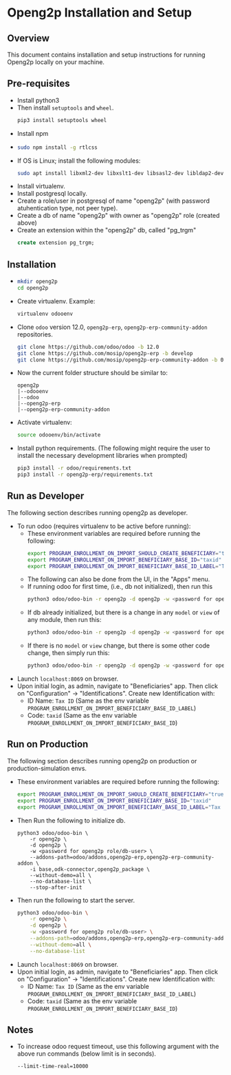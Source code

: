 # Openg2p Installation and Setup

## Overview
This document contains installation and setup instructions for running Openg2p locally on your machine.

## Pre-requisites

- Install python3
- Then install `setuptools` and `wheel`.
    ```sh
    pip3 install setuptools wheel
    ```
- Install npm
-   ```sh
    sudo npm install -g rtlcss
    ```
- If OS is Linux; install the following modules:
    ```sh
    sudo apt install libxml2-dev libxslt1-dev libsasl2-dev libldap2-dev
    ```
- Install virtualenv.
- Install postgresql locally.
- Create a role/user in postgresql of name "openg2p" (with password atuhentication type, not peer type).
- Create a db of name "openg2p" with owner as "openg2p" role (created above)
- Create an extension within the "openg2p" db, called "pg_trgm"
    ```sql
    create extension pg_trgm;
    ```

## Installation

-   ```sh
    mkdir openg2p
    cd openg2p
    ```
- Create virtualenv. Example:
    ```sh
    virtualenv odooenv
    ```
- Clone `odoo` version 12.0, `openg2p-erp`, `openg2p-erp-community-addon` repositories.
    ```sh
    git clone https://github.com/odoo/odoo -b 12.0
    git clone https://github.com/mosip/openg2p-erp -b develop
    git clone https://github.com/mosip/openg2p-erp-community-addon -b 0.1-rc1
    ```
- Now the current folder structure should be similar to:
    ```
    openg2p
    |--odooenv
    |--odoo
    |--openg2p-erp
    |--openg2p-erp-community-addon
    ```
- Activate virtualenv:
    ```sh
    source odooenv/bin/activate
    ```
- Install python requirements. (The following might require the user to install the necessary development libraries when prompted)
    ```sh
    pip3 install -r odoo/requirements.txt
    pip3 install -r openg2p-erp/requirements.txt
    ```

## Run as Developer
The following section describes running openg2p as developer.

- To run odoo (requires virtualenv to be active before running):
  - These environment variables are required before running the following:
    ```sh
    export PROGRAM_ENROLLMENT_ON_IMPORT_SHOULD_CREATE_BENEFICIARY="true"
    export PROGRAM_ENROLLMENT_ON_IMPORT_BENEFICIARY_BASE_ID="taxid"
    export PROGRAM_ENROLLMENT_ON_IMPORT_BENEFICIARY_BASE_ID_LABEL="Tax ID"
    ```
  - The following can also be done from the UI, in the "Apps" menu.
  - If running odoo for first time, (i.e., db not initialized), then run this
    ```sh
    python3 odoo/odoo-bin -r openg2p -d openg2p -w <password for openg2p role/db-user> --addons-path=odoo/addons,openg2p-erp,openg2p-erp-community-addon -i base,odk-connector,openg2p_package --limit-time-real=10000
    ```
  - If db already initialized, but there is a change in any `model` or `view` of any module, then run this:
    ```sh
    python3 odoo/odoo-bin -r openg2p -d openg2p -w <password for openg2p role/db-user> --addons-path=odoo/addons,openg2p-erp,openg2p-erp-community-addon -u <module list in which there are changes> --limit-time-real=10000
    ```
  - If there is no `model` or `view` change, but there is some other code change, then simply run this:
    ```sh
    python3 odoo/odoo-bin -r openg2p -d openg2p -w <password for openg2p role/db-user> --addons-path=odoo/addons,openg2p-erp,openg2p-erp-community-addon --limit-time-real=10000
    ```
- Launch `localhost:8069` on browser.
- Upon initial login, as admin, navigate to "Beneficiaries" app. Then click on "Configuration" -> "Identifications". Create new Identification with:
  - ID Name: `Tax ID` (Same as the env variable `PROGRAM_ENROLLMENT_ON_IMPORT_BENEFICIARY_BASE_ID_LABEL`)
  - Code: `taxid` (Same as the env variable `PROGRAM_ENROLLMENT_ON_IMPORT_BENEFICIARY_BASE_ID`)

## Run on Production
The following section describes running openg2p on production or production-simulation envs.
- These environment variables are required before running the following:
    ```sh
    export PROGRAM_ENROLLMENT_ON_IMPORT_SHOULD_CREATE_BENEFICIARY="true"
    export PROGRAM_ENROLLMENT_ON_IMPORT_BENEFICIARY_BASE_ID="taxid"
    export PROGRAM_ENROLLMENT_ON_IMPORT_BENEFICIARY_BASE_ID_LABEL="Tax ID"
    ```
- Then Run the following to initialize db.
    ```
    python3 odoo/odoo-bin \
        -r openg2p \
        -d openg2p \
        -w <password for openg2p role/db-user> \
        --addons-path=odoo/addons,openg2p-erp,openg2p-erp-community-addon \
        -i base,odk-connector,openg2p_package \
        --without-demo=all \
        --no-database-list \
        --stop-after-init
    ```
- Then run the following to start the server.
    ```sh
    python3 odoo/odoo-bin \
        -r openg2p \
        -d openg2p \
        -w <password for openg2p role/db-user> \
        --addons-path=odoo/addons,openg2p-erp,openg2p-erp-community-addon \
        --without-demo=all \
        --no-database-list
    ```
- Launch `localhost:8069` on browser.
- Upon initial login, as admin, navigate to "Beneficiaries" app. Then click on "Configuration" -> "Identifications". Create new Identification with:
  - ID Name: `Tax ID` (Same as the env variable `PROGRAM_ENROLLMENT_ON_IMPORT_BENEFICIARY_BASE_ID_LABEL`)
  - Code: `taxid` (Same as the env variable `PROGRAM_ENROLLMENT_ON_IMPORT_BENEFICIARY_BASE_ID`)

## Notes

- To increase odoo request timeout, use this following argument with the above run commands (below limit is in seconds).
    ```
    --limit-time-real=10000
    ```